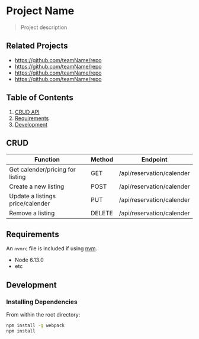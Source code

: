 # Project Name

> Project description

## Related Projects

  - https://github.com/teamName/repo
  - https://github.com/teamName/repo
  - https://github.com/teamName/repo
  - https://github.com/teamName/repo

## Table of Contents

1. [CRUD API](#CRUD)
2. [Requirements](#requirements)
3. [Development](#development)

## CRUD

| Function  | Method | Endpoint |
| ------------- | ------------- | ------------ |
| Get calender/pricing for listing  | GET  | /api/reservation/calender |
| Create a new listing  | POST  | /api/reservation/calender |
| Update a listings price/calender | PUT  | /api/reservation/calender |
| Remove a listing  | DELETE  | /api/reservation/calender |

## Requirements

An `nvmrc` file is included if using [nvm](https://github.com/creationix/nvm).

- Node 6.13.0
- etc

## Development

### Installing Dependencies

From within the root directory:

```sh
npm install -g webpack
npm install
```

